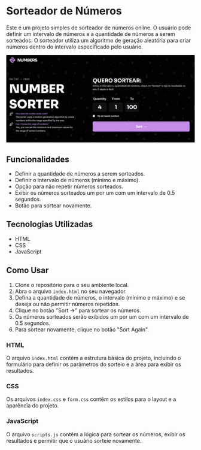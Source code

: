 <!-- @format -->

# Sorteador de Números

Este é um projeto simples de sorteador de números online. O usuário pode definir um intervalo de números e a quantidade de números a serem sorteados. O sorteador utiliza um algoritmo de geração aleatória para criar números dentro do intervalo especificado pelo usuário.

![Screenshot](/assets/img/forReadme.jpg)

## Funcionalidades

- Definir a quantidade de números a serem sorteados.
- Definir o intervalo de números (mínimo e máximo).
- Opção para não repetir números sorteados.
- Exibir os números sorteados um por um com um intervalo de 0.5 segundos.
- Botão para sortear novamente.

## Tecnologias Utilizadas

- HTML
- CSS
- JavaScript

## Como Usar

1. Clone o repositório para o seu ambiente local.
2. Abra o arquivo `index.html` no seu navegador.
3. Defina a quantidade de números, o intervalo (mínimo e máximo) e se deseja ou não permitir números repetidos.
4. Clique no botão "Sort →" para sortear os números.
5. Os números sorteados serão exibidos um por um com um intervalo de 0.5 segundos.
6. Para sortear novamente, clique no botão "Sort Again".

### HTML

O arquivo `index.html` contém a estrutura básica do projeto, incluindo o formulário para definir os parâmetros do sorteio e a área para exibir os resultados.

### CSS

Os arquivos `index.css` e `form.css` contêm os estilos para o layout e a aparência do projeto.

### JavaScript

O arquivo `scripts.js` contém a lógica para sortear os números, exibir os resultados e permitir que o usuário sorteie novamente.
